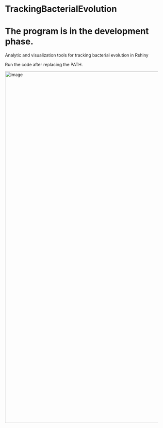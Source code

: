# TrackingBacterialEvolution

# The program is in the development phase.

Analytic and visualization tools for tracking bacterial evolution in Rshiny

Run the code after replacing the PATH.

<img width="1154" alt="image" src="https://user-images.githubusercontent.com/105786517/208186419-157b30ba-dd1c-49b3-b12d-474c355c0864.png">
